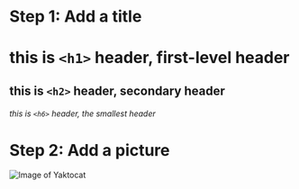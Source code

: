 # Step 1: Add a title

# this is `<h1>` header, first-level header
## this is `<h2>` header, secondary header 
###### this is `<h6>` header, the smallest header 


# Step 2: Add a picture
![Image of Yaktocat](https://octodex.github.com/images/yaktocat.png)

